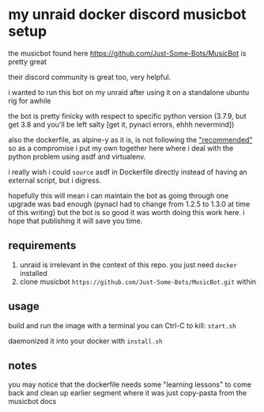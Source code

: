 # my unraid docker discord musicbot setup

the musicbot found here https://github.com/Just-Some-Bots/MusicBot is pretty great

their discord community is great too, very helpful.

i wanted to run this bot on my unraid after using it on a standalone ubuntu rig for awhile

the bot is pretty finicky with respect to specific python version (3.7.9, but get 3.8 and you'll be left salty [get it, pynacl errors, ehhh nevermind])

also the dockerfile, as alpine-y as it is, is not following the ["recommended"](https://just-some-bots.github.io/MusicBot/installing/ubuntu/) so as a compromise i put my own together here where i deal with the python problem using asdf and virtualenv.

i really wish i could `source` asdf in Dockerfile directly instead of having an external script, but i digress.

hopefully this will mean i can maintain the bot as going through one upgrade was bad enough (pynacl had to change from 1.2.5 to 1.3.0 at time of this writing) but the bot is so good it was worth doing this work here. i hope that publishing it will save you time.

## requirements

1. unraid is irrelevant in the context of this repo. you just need `docker` installed
2. clone musicbot `https://github.com/Just-Some-Bots/MusicBot.git` within

## usage

build and run the image with a terminal you can Ctrl-C to kill: `start.sh`

daemonized it into your docker with `install.sh`

## notes 

you may notice that the dockerfile needs some "learning lessons" to come back and clean up earlier segment where it was just copy-pasta from the musicbot docs